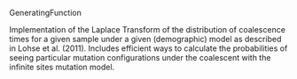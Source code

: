 GeneratingFunction

Implementation of the Laplace Transform of the distribution of coalescence times for a given sample under a given (demographic) model as described in Lohse et al. (2011). Includes efficient ways to calculate the probabilities of seeing particular mutation configurations under the coalescent with the infinite sites mutation model.
